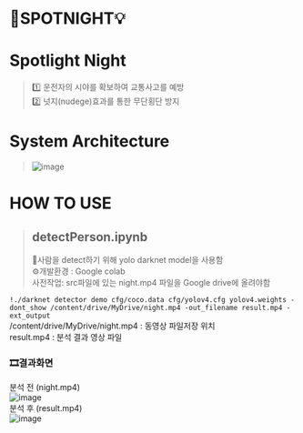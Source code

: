 # 🌙SPOTNIGHT💡

# Spotlight Night
>1️⃣ 운전자의 시야를 확보하여 교통사고를 예방 <br/>
>2️⃣ 넛지(nudege)효과를 통한 무단횡단 방지


# System Architecture
>![image](https://user-images.githubusercontent.com/86959644/206612841-89565577-4675-4a49-9b2a-9f7e37a039aa.png)

# HOW TO USE
>## detectPerson.ipynb<br/>
> 📌사람을 detect하기 위해 yolo darknet model을 사용함 <br/>
> ⚙개발환경 : Google colab <br/>
> 사전작업: src파일에 있는 night.mp4 파일을 Google drive에 올려야함<br/>

`!./darknet detector demo cfg/coco.data cfg/yolov4.cfg yolov4.weights -dont_show /content/drive/MyDrive/night.mp4 -out_filename result.mp4 -ext_output` <br/>
/content/drive/MyDrive/night.mp4 : 동영상 파일저장 위치<br/>
result.mp4 : 분석 결과 영상 파일<br/>
### 🎞결과화면
분석 전 (night.mp4)<br/>
![image](https://user-images.githubusercontent.com/86959644/206639563-7bf309f0-5098-4a7a-8804-d9b471e75dc1.png) <br/>
분석 후 (result.mp4)<br/>
![image](https://user-images.githubusercontent.com/86959644/206639672-2dc525d4-306c-41c2-a177-7e7f6f13257b.png)

